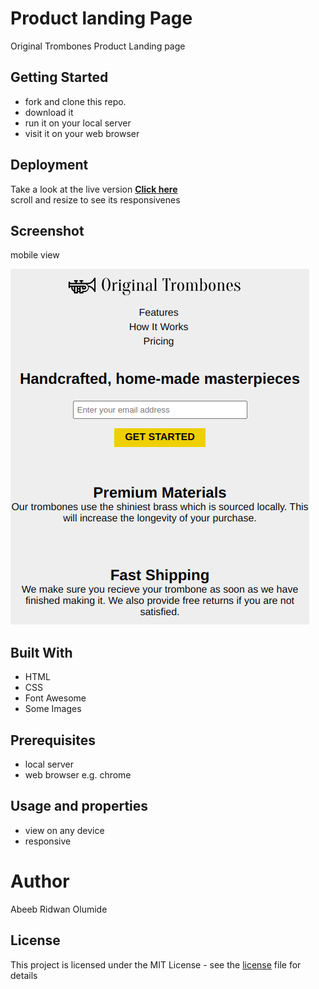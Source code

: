 # Product landing Page
  Original Trombones Product Landing page

## Getting Started
  - fork and clone this repo.
  - download it
  - run it on your local server
  - visit it on your web browser

## Deployment
  Take a look at the live version [**Click here**](https://olumide025.github.io/Landing-Page/)  
  scroll and resize to see its responsivenes
## Screenshot
mobile view

  ![mobile view](images/mobileView.png)

## Built With
  - HTML
  - CSS
  - Font Awesome
  - Some Images  

## Prerequisites
  - local server
  - web browser e.g. chrome


## Usage and properties
  - view on any device
  - responsive

# Author
  Abeeb Ridwan Olumide

## License
  This project is licensed under the MIT License - see the [license](license) file for details


